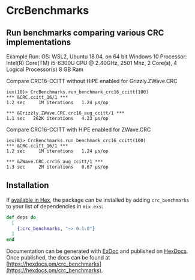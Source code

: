 # CrcBenchmarks

## Run benchmarks comparing various CRC implementations

Example Run: 
  OS: WSL2, Ubuntu 18.04, on 64 bit Windows 10
  Processor:	Intel(R) Core(TM) i5-6300U CPU @ 2.40GHz, 2501 Mhz, 2 Core(s), 4 Logical Processor(s)
  8 GB Ram


Compare CRC16-CCITT without HiPE enabled for Grizzly.ZWave.CRC
```
iex(10)> CrcBenchmarks.run_benchmark_crc16_ccitt(100)
*** &CRC.ccitt_16/1 ***
1.2 sec     1M iterations   1.24 μs/op

*** &Grizzly.ZWave.CRC.crc16_aug_ccitt/1 ***
1.1 sec   262K iterations   4.23 μs/op
```

Compare CRC16-CCITT with HiPE enabled for ZWave.CRC
```
iex(8)> CrcBenchmarks.run_benchmark_crc16_ccitt(100)
*** &CRC.ccitt_16/1 ***
1.2 sec     1M iterations   1.24 μs/op

*** &ZWave.CRC.crc16_aug_ccitt/1 ***
1.3 sec     2M iterations   0.67 μs/op
```

## Installation

If [available in Hex](https://hex.pm/docs/publish), the package can be installed
by adding `crc_benchmarks` to your list of dependencies in `mix.exs`:

```elixir
def deps do
  [
    {:crc_benchmarks, "~> 0.1.0"}
  ]
end
```

Documentation can be generated with [ExDoc](https://github.com/elixir-lang/ex_doc)
and published on [HexDocs](https://hexdocs.pm). Once published, the docs can
be found at [https://hexdocs.pm/crc_benchmarks](https://hexdocs.pm/crc_benchmarks).

